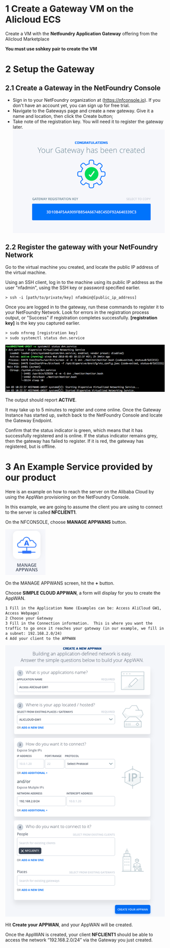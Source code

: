 


# 1 Create a Gateway VM on the Alicloud ECS

Create a VM with the **Netfoundry Application Gateway** offering from the Alicloud Marketplace

**You must use sshkey pair to create the VM**

# 2 Setup the Gateway

## 2.1 Create a Gateway in the NetFoundry Console

* Sign in to your NetFoundry organization at (https://nfconsole.io). If you don't have an account yet, you can sign up for free trial.
* Navigate to the Gateways page and create a new gateway. Give it a name and location, then click the Create button;
* Take note of the registration key. You will need it to register the gateway later.
![image](../images/AzureStack01.png)
 

## 2.2 Register the gateway with your NetFoundry Network
Go to the virtual machine you created, and locate the public IP address of the virtual machine.

Using an SSH client, log in to the machine using its public IP address as the user "nfadmin", using the SSH key or password specified earlier.

    > ssh -i [path/to/private/key] nfadmin@[public_ip_address]

Once you are logged in to the gateway, run these commands to register it to your NetFoundry Network. Look for errors in the registration process output, or "Success" if registration completes successfully. **\[registration key\]** is the key you captured earlier.

    > sudo nfnreg [registration key]
    > sudo systemctl status dvn.service

![image](../images/AzureStack06.png)
 
The output should report **ACTIVE**.

It may take up to 5 minutes to register and come online. Once the Gateway Instance has started up, switch back to the NetFoundry Console and locate the Gateway Endpoint.

Confirm that the status indicator is green, which means that it has successfully registered and is online. If the status indicator remains grey, then the gateway has failed to register. If it is red, the gateway has registered, but is offline.


# 3 An Example Service provided by our product
Here is an example on how to reach the server on the Alibaba Cloud by using the AppWan provisioning on the NetFoundry Console.

In this example, we are going to assume the client you are using to connect to the server is called **NFCLIENT1**.

On the NFCONSOLE, choose **MANAGE APPWANS** button.

![image](../images/AzureStack07.png)

On the MANAGE APPWANS screen, hit the **+** button.

Choose **SIMPLE CLOUD APPWAN**, a form will display for you to create the AppWAN.

    1 Fill in the Application Name (Examples can be: Access AliCloud GW1, Access Webpage)
    2 Choose your Gateway
    3 Fill in the Connection information.  This is where you want the traffic to go once it reaches your gateway (in our example, we fill in a subnet: 192.168.2.0/24)
    4 Add your client to the APPWAN

![image](../images/UserGuide1.png)

Hit **Create your APPWAN**, and your AppWAN will be created.

Once the AppWAN is created, your client **NFCLIENT1** should be able to access the network “192.168.2.0/24” via the Gateway you just created.
